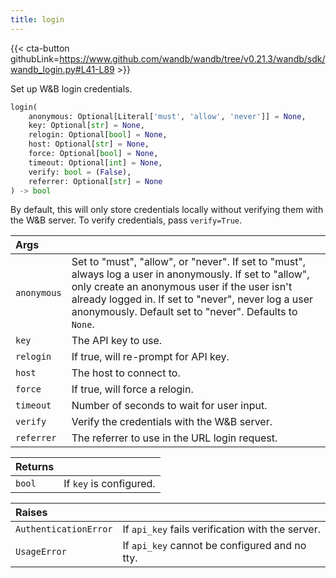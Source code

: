 ```yaml
---
title: login
---
```


{{< cta-button githubLink=https://www.github.com/wandb/wandb/tree/v0.21.3/wandb/sdk/wandb_login.py#L41-L89 >}}

Set up W&B login credentials.

```python
login(
    anonymous: Optional[Literal['must', 'allow', 'never']] = None,
    key: Optional[str] = None,
    relogin: Optional[bool] = None,
    host: Optional[str] = None,
    force: Optional[bool] = None,
    timeout: Optional[int] = None,
    verify: bool = (False),
    referrer: Optional[str] = None
) -> bool
```

By default, this will only store credentials locally without
verifying them with the W&B server. To verify credentials, pass
`verify=True`.

| Args |  |
| :--- | :--- |
|  `anonymous` |  Set to "must", "allow", or "never". If set to "must", always log a user in anonymously. If set to "allow", only create an anonymous user if the user isn't already logged in. If set to "never", never log a user anonymously. Default set to "never". Defaults to `None`. |
|  `key` |  The API key to use. |
|  `relogin` |  If true, will re-prompt for API key. |
|  `host` |  The host to connect to. |
|  `force` |  If true, will force a relogin. |
|  `timeout` |  Number of seconds to wait for user input. |
|  `verify` |  Verify the credentials with the W&B server. |
|  `referrer` |  The referrer to use in the URL login request. |

| Returns |  |
| :--- | :--- |
|  `bool` |  If `key` is configured. |

| Raises |  |
| :--- | :--- |
|  `AuthenticationError` |  If `api_key` fails verification with the server. |
|  `UsageError` |  If `api_key` cannot be configured and no tty. |
